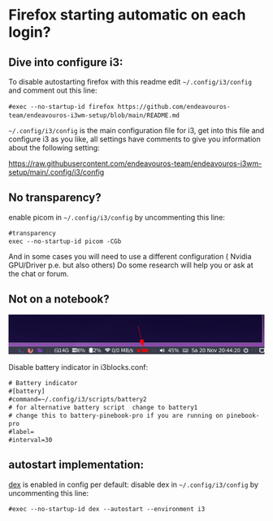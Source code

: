 # Firefox starting automatic on each login? 

## Dive into configure i3:

To disable autostarting firefox with this readme edit `~/.config/i3/config` and comment out this line:

`#exec --no-startup-id firefox https://github.com/endeavouros-team/endeavouros-i3wm-setup/blob/main/README.md`

`~/.config/i3/config` is the main configuration file for i3, get into this file and configure i3 as you like, all settings have comments to give you information about the following setting:

https://raw.githubusercontent.com/endeavouros-team/endeavouros-i3wm-setup/main/.config/i3/config

## No transparency? 

enable picom in `~/.config/i3/config` by uncommenting this line:

```
#transparency 
exec --no-startup-id picom -CGb
```

And in some cases you will need to use a different configuration ( Nvidia GPU/Driver p.e. but also others)
Do some research will help you or ask at the chat or forum.

## Not on a notebook? 
![alt text](https://raw.githubusercontent.com/endeavouros-team/screenshots/master/battery-red-i3.png "no-battery?")

Disable battery indicator in i3blocks.conf:

```
# Battery indicator
#[battery]
#command=~/.config/i3/scripts/battery2
# for alternative battery script  change to battery1
# change this to battery-pinebook-pro if you are running on pinebook-pro
#label=
#interval=30
```

## autostart implementation:
[dex](https://github.com/jceb/dex) is enabled in config per default:
disable dex in `~/.config/i3/config` by uncommenting this line:

```
#exec --no-startup-id dex --autostart --environment i3
```
